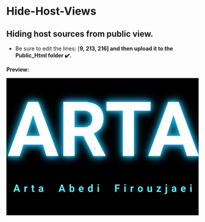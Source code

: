 # Hide-Host-Views

## Hiding host sources from public view.

* Be sure to edit the lines: [<b>9, 213, 216<b>] and then upload it to the <b>Public_Html</b> folder ✔️.

<b>Preview</b>:

<img src="Img/img.png"/>


